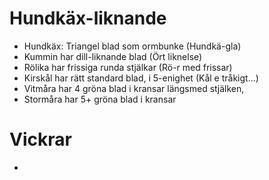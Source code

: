 # Hundkäx-liknande
- Hundkäx: Triangel blad som ormbunke (Hundkä-gla)
- Kummin har dill-liknande blad (Ört liknelse)
- Rölika har frissiga runda stjälkar (Rö-r med frissar)
- Kirskål har rätt standard blad, i 5-enighet (Kål e tråkigt...)
- Vitmåra har 4 gröna blad i kransar längsmed stjälken,
- Stormåra har 5+ gröna blad i kransar
# Vickrar
- 